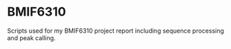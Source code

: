 # BMIF6310
Scripts used for my BMIF6310 project report including sequence processing and peak calling. 
